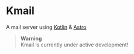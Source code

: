 # Kmail

A mail server using [Kotlin](https://kotlinlang.org) & [Astro](https://astro.build)

> **Warning**  
> Kmail is currently under active development!
